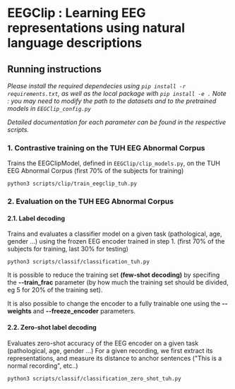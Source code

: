 # EEGClip : Learning EEG representations using natural language descriptions

## Running instructions

*Please install the required dependecies using ```pip install -r requirements.txt```, as well as the local package with ```pip install -e .```*
*Note : you may need to modify the path to the datasets and to the pretrained models in ```EEGClip_config.py```*

*Detailed documentation for each parameter can be found in the respective scripts.*


### 1. Contrastive training on the TUH EEG Abnormal Corpus

Trains the EEGClipModel, defined in ```EEGClip/clip_models.py```, on the TUH EEG Abnormal Corpus (first 70% of the subjects for training) 

```python3 scripts/clip/train_eegclip_tuh.py```


### 2. Evaluation on the TUH EEG Abnormal Corpus


#### 2.1. Label decoding

Trains and evaluates a classifier model on a given task (pathological, age, gender ...) using the frozen EEG encoder trained in step 1. (first 70% of the subjects for training, last 30% for testing)

```python3 scripts/classif/classification_tuh.py```

It is possible to reduce the training set **(few-shot decoding)** by specifing the **--train_frac** parameter (by how much the training set should be divided, eg 5 for 20% of the training set).

It is also possible to change the encoder to a fully trainable one using the **--weights** and **--freeze_encoder** parameters. 

#### 2.2. Zero-shot label decoding

Evaluates zero-shot accuracy of the EEG encoder on a given task (pathological, age, gender ...)
For a given recording, we first extract its representations, and measure its distance to anchor sentences ("This is a normal recording", etc..)

```python3 scripts/classif/classification_zero_shot_tuh.py```

